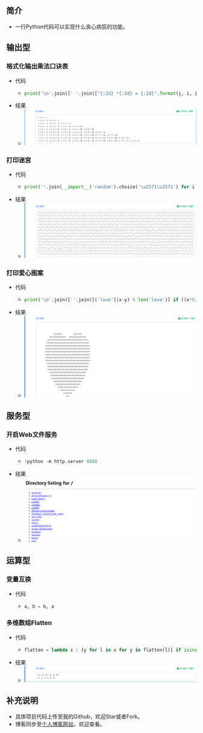 ## 简介
- 一行Python代码可以实现什么丧心病狂的功能。
## 输出型
### 格式化输出乘法口诀表
- 代码
  - ```python
    print('\n'.join([' '.join(["{:2d} *{:2d} = {:2d}".format(j, i, i*j) for j in range(1, i+1)]) for i in range(1, 10)]))
    ```
- 结果
  - ![](/asset/mul.png)
### 打印迷宫
- 代码
  - ```python
    print(''.join(__import__('random').choice('\u2571\u2572') for i in range(50*24)))
    ```
- 结果
  - ![](/asset/maze.png)
### 打印爱心图案
- 代码
  - ```python
    print('\n'.join([''.join([('love'[(x-y) % len('love')] if ((x*0.05)**2+(y*0.1)**2-1)**3-(x*0.05)**2*(y*0.1)**3 <=0 else ' ')for x in range(-30, 30)]) for y in range(15, -15, -1)]))
    ```
- 结果
  - ![](/asset/love.png)
## 服务型
### 开启Web文件服务
- 代码
  - ```python
    !python -m http.server 8088 
    ```
- 结果
  - ![](/asset/web.png)
## 运算型
### 变量互换
- 代码
  - ```python
    a, b = b, a
    ```
### 多维数组Flatten
- 代码
  - ```python
    flatten = lambda x : [y for l in x for y in flatten(l)] if isinstance(x, list) else [x]
    ```
- 结果
  - ![](/asset/flatten.png)
## 补充说明
- 具体项目代码上传至我的Github，欢迎Star或者Fork。
- 博客同步至[个人博客网站](https://luanshiyinyang.github.io)，欢迎查看。